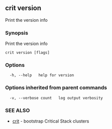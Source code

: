 ## crit version

Print the version info

### Synopsis

Print the version info

```
crit version [flags]
```

### Options

```
  -h, --help   help for version
```

### Options inherited from parent commands

```
  -v, --verbose count   log output verbosity
```

### SEE ALSO

* [crit](crit.md)	 - bootstrap Critical Stack clusters

